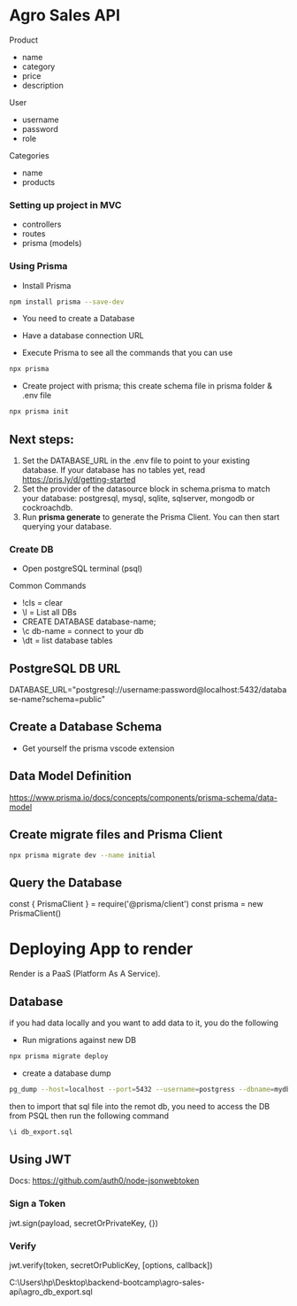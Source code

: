 # Agro Sales API

Product
- name
- category
- price
- description

User
- username
- password
- role

Categories
- name
- products


### Setting up project in MVC

- controllers
- routes
- prisma (models)

### Using Prisma

- Install Prisma
```bash
npm install prisma --save-dev
```
- You need to create a Database
- Have a database connection URL

- Execute Prisma to see all the commands that you can use
```bash
npx prisma
```

- Create project with prisma; this create schema file in prisma folder & .env file
```bash
npx prisma init
```

## Next steps:
1. Set the DATABASE_URL in the .env file to point to your existing database. If your database has no tables yet, read https://pris.ly/d/getting-started
2. Set the provider of the datasource block in schema.prisma to match your database: postgresql, mysql, sqlite, sqlserver, mongodb or cockroachdb.
4. Run **prisma generate** to generate the Prisma Client. You can then start querying your database.

### Create DB

- Open postgreSQL terminal (psql)

Common Commands
* \!cls = clear
* \l = List all DBs
*  CREATE DATABASE database-name;
* \c db-name = connect to your db
* \dt = list database tables

## PostgreSQL DB URL
DATABASE_URL="postgresql://username:password@localhost:5432/database-name?schema=public"


## Create a Database Schema

- Get yourself the prisma vscode extension

## Data Model Definition
https://www.prisma.io/docs/concepts/components/prisma-schema/data-model

## Create migrate files and Prisma Client

```bash
npx prisma migrate dev --name initial
```

## Query the Database
const { PrismaClient } = require('@prisma/client')
const prisma = new PrismaClient()


# Deploying App to render
Render is a PaaS (Platform As A Service).  



## Database
if you had data locally and you want to add data to it, you do the following
- Run migrations against new DB
```bash
npx prisma migrate deploy
```
- create a database dump

```bash
pg_dump --host=localhost --port=5432 --username=postgress --dbname=mydb > db_export.sql
```

then to import that sql file into the remot db, you need to access the DB from PSQL
then run the following command
```bash
\i db_export.sql
```

## Using JWT
Docs: https://github.com/auth0/node-jsonwebtoken

### Sign a Token
jwt.sign(payload, secretOrPrivateKey, {})

### Verify
jwt.verify(token, secretOrPublicKey, [options, callback])



C:\Users\hp\Desktop\backend-bootcamp\agro-sales-api\agro_db_export.sql